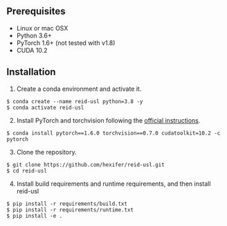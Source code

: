 ## Prerequisites

- Linux or mac OSX
- Python 3.6+
- PyTorch 1.6+ (not tested with v1.8)
- CUDA 10.2

## Installation

1. Create a conda environment and activate it.

```
$ conda create --name reid-usl python=3.8 -y
$ conda activate reid-usl
```

2. Install PyTorch and torchvision following the [official instructions](https://pytorch.org/).

```
$ conda install pytorch==1.6.0 torchvision==0.7.0 cudatoolkit=10.2 -c pytorch
```

3. Clone the repository.

```
$ git clone https://github.com/hexifer/reid-usl.git
$ cd reid-usl
```

4. Install build requirements and runtime requirements, and then install reid-usl

```
$ pip install -r requirements/build.txt
$ pip install -r requirements/runtime.txt
$ pip install -e .
```
